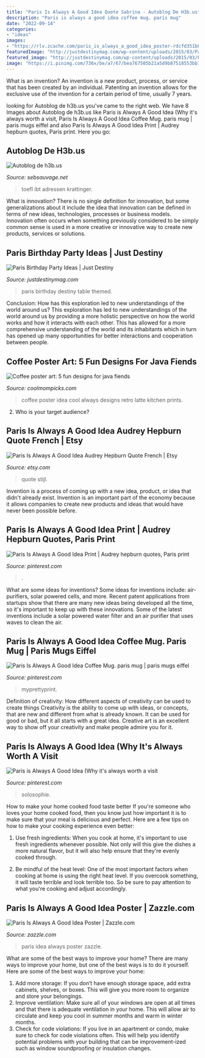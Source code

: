 ```yaml
---
title: "Paris Is Always A Good Idea Quote Sabrina - Autoblog De H3b.us"
description: "Paris is always a good idea coffee mug. paris mug"
date: "2022-09-14"
categories:
- "ideas"
images:
- "https://rlv.zcache.com/paris_is_always_a_good_idea_poster-rdcfd351b01e3499eaf93526e7d673aff_wvw_8byvr_540.jpg"
featuredImage: "http://justdestinymag.com/wp-content/uploads/2015/03/Paris-Birthday-Party-Just-Destiny-Mag.jpg"
featured_image: "http://justdestinymag.com/wp-content/uploads/2015/03/Paris-Birthday-Party-Just-Destiny-Mag.jpg"
image: "https://i.pinimg.com/736x/be/a7/67/bea767505b21a5d9b87518553bb7ce39--wanderlust-quotes-good-ideas.jpg"
---
```



What is an invention?
An invention is a new product, process, or service that has been created by an individual. Patenting an invention allows for the exclusive use of the invention for a certain period of time, usually 7 years.

	

		
looking for Autoblog de h3b.us you've came to the right web. We have 8 Images about Autoblog de h3b.us like Paris is Always A Good Idea (Why it&#039;s always worth a visit, Paris Is Always A Good Idea Coffee Mug. paris mug | paris mugs eiffel and also Paris Is Always A Good Idea Print | Audrey hepburn quotes, Paris print. Here you go:
		
    
## Autoblog De H3b.us

<img loading=lazy src="https://images.unsplash.com/photo-1573755274141-afe029963813?crop=entropy&amp;cs=tinysrgb&amp;fit=max&amp;fm=jpg&amp;ixid=MXwzNjUyOXwwfDF8c2VhcmNofDF8fExlYXJuaW5nJTIwQ2VudGVyfGVufDB8fHw&amp;ixlib=rb-1.2.1&amp;q=80&amp;w=1080" onerror="this.onerror=null;this.src='https://tse3.mm.bing.net/th?id=OIP.PrNNwgVQ6a30vz3ikbhr4gHaE8&amp;pid=15.1';" alt="Autoblog de h3b.us">

_Source: sebsauvage.net_

>toefl ibt adressen krattinger. 

	

What is innovation?
There is no single definition for innovation, but some generalizations about it include the idea that innovation can be defined in terms of new ideas, technologies, processes or business models. Innovation often occurs when something previously considered to be simply common sense is used in a more creative or innovative way to create new products, services or solutions.

    
## Paris Birthday Party Ideas | Just Destiny

<img loading=lazy src="http://justdestinymag.com/wp-content/uploads/2015/03/Paris-Birthday-Party-Just-Destiny-Mag.jpg" onerror="this.onerror=null;this.src='https://tse1.mm.bing.net/th?id=OIP.pqgLRZXBjrgBLRnEOrSW8QHaKl&amp;pid=15.1';" alt="Paris Birthday Party Ideas | Just Destiny">

_Source: justdestinymag.com_

>paris birthday destiny table themed. 

	

Conclusion: How has this exploration led to new understandings of the world around us?
This exploration has led to new understandings of the world around us by providing a more holistic perspective on how the world works and how it interacts with each other. This has allowed for a more comprehensive understanding of the world and its inhabitants which in turn has opened up many opportunities for better interactions and cooperation between people.

    
## Coffee Poster Art: 5 Fun Designs For Java Fiends

<img loading=lazy src="https://i57.photobucket.com/albums/g240/lizcoolmompicks/15-cool-mom-picks/coffee-is-always-a-good-idea-poster-art-latte-design_zpsuobbb6ng.jpg" onerror="this.onerror=null;this.src='https://tse3.mm.bing.net/th?id=OIP.crSbw7JMwli6liw6kEldZQHaJR&amp;pid=15.1';" alt="Coffee poster art: 5 fun designs for java fiends">

_Source: coolmompicks.com_

>coffee poster idea cool always designs retro latte kitchen prints. 

	

2. Who is your target audience?

    
## Paris Is Always A Good Idea Audrey Hepburn Quote French | Etsy

<img loading=lazy src="https://i.etsystatic.com/12109093/r/il/7b5e5d/1430052115/il_794xN.1430052115_120v.jpg" onerror="this.onerror=null;this.src='https://tse1.mm.bing.net/th?id=OIP.jElcHtrzwofkxW9Ys5-QLwHaHa&amp;pid=15.1';" alt="Paris Is Always A Good Idea Audrey Hepburn Quote French | Etsy">

_Source: etsy.com_

>quote stijl. 

	

Invention is a process of coming up with a new idea, product, or idea that didn't already exist. Invention is an important part of the economy because it allows companies to create new products and ideas that would have never been possible before.

    
## Paris Is Always A Good Idea Print | Audrey Hepburn Quotes, Paris Print

<img loading=lazy src="https://i.pinimg.com/originals/10/0d/88/100d88b0fe38294e6e342b9abc892e91.jpg" onerror="this.onerror=null;this.src='https://tse2.mm.bing.net/th?id=OIP.D01Z4wQTtmD6bOVUEioXgQHaI2&amp;pid=15.1';" alt="Paris Is Always A Good Idea Print | Audrey hepburn quotes, Paris print">

_Source: pinterest.com_

>. 

	

What are some ideas for inventions?
Some ideas for inventions include: air-purifiers, solar powered cells, and more. Recent patent applications from startups show that there are many new ideas being developed all the time, so it's important to keep up with these innovations. Some of the latest inventions include a solar powered water filter and an air purifier that uses waves to clean the air.

    
## Paris Is Always A Good Idea Coffee Mug. Paris Mug | Paris Mugs Eiffel

<img loading=lazy src="https://i.pinimg.com/originals/94/e6/7e/94e67ea345ea977f9684614677a1a882.jpg" onerror="this.onerror=null;this.src='https://tse4.mm.bing.net/th?id=OIP.JjETbQ6PTqnRDNxmmyHNkAHaIB&amp;pid=15.1';" alt="Paris Is Always A Good Idea Coffee Mug. paris mug | paris mugs eiffel">

_Source: pinterest.com_

>myprettyprint. 

	

Definition of creativity: How different aspects of creativity can be used to create things
Creativity is the ability to come up with ideas, or concepts, that are new and different from what is already known. It can be used for good or bad, but it all starts with a great idea. Creative art is an excellent way to show off your creativity and make people admire you for it.

    
## Paris Is Always A Good Idea (Why It&#039;s Always Worth A Visit

<img loading=lazy src="https://i.pinimg.com/736x/be/a7/67/bea767505b21a5d9b87518553bb7ce39--wanderlust-quotes-good-ideas.jpg" onerror="this.onerror=null;this.src='https://tse3.mm.bing.net/th?id=OIP.vs-AJtcjdtJE7OG90FUq6QHaHa&amp;pid=15.1';" alt="Paris is Always A Good Idea (Why it&#039;s always worth a visit">

_Source: pinterest.com_

>solosophie. 

	

How to make your home cooked food taste better
If you're someone who loves your home cooked food, then you know just how important it is to make sure that your meal is delicious and perfect. Here are a few tips on how to make your cooking experience even better: 
1. Use fresh ingredients: When you cook at home, it's important to use fresh ingredients whenever possible. Not only will this give the dishes a more natural flavor, but it will also help ensure that they're evenly cooked through.

2. Be mindful of the heat level: One of the most important factors when cooking at home is using the right heat level. If you overcook something, it will taste terrible and look terrible too. So be sure to pay attention to what you're cooking and adjust accordingly.


    
## Paris Is Always A Good Idea Poster | Zazzle.com

<img loading=lazy src="https://rlv.zcache.com/paris_is_always_a_good_idea_poster-rdcfd351b01e3499eaf93526e7d673aff_wvw_8byvr_540.jpg" onerror="this.onerror=null;this.src='https://tse3.mm.bing.net/th?id=OIP.S-5p2rxq2K1-j1htWCBk_QHaHa&amp;pid=15.1';" alt="Paris Is Always A Good Idea Poster | Zazzle.com">

_Source: zazzle.com_

>paris idea always poster zazzle. 

	

What are some of the best ways to improve your home?
There are many ways to improve your home, but one of the best ways is to do it yourself. Here are some of the best ways to improve your home: 
1. Add more storage: If you don’t have enough storage space, add extra cabinets, shelves, or boxes. This will give you more room to organize and store your belongings. 
2. Improve ventilation: Make sure all of your windows are open at all times and that there is adequate ventilation in your home. This will allow air to circulate and keep you cool in summer months and warm in winter months. 
3. Check for code violations: If you live in an apartment or condo, make sure to check for code violations often. This will help you identify potential problems with your building that can be improvement-ized such as window soundproofing or insulation changes.

